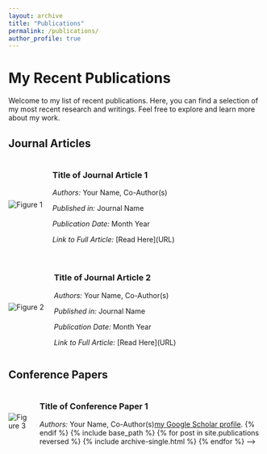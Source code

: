 ```yaml
---
layout: archive
title: "Publications"
permalink: /publications/
author_profile: true
---
```


# My Recent Publications

Welcome to my list of recent publications. Here, you can find a selection of my most recent research and writings. Feel free to explore and learn more about my work.

## Journal Articles

<div style="display: flex; align-items: center; margin-bottom: 20px;">
  <img src="/Personal-Web/assets/images/SASHIMI 2022.png" alt="Figure 1" style="max-width: 200px; height: auto; margin-right: 20px;">
  <div>
    <h3>Title of Journal Article 1</h3>
    <p><em>Authors:</em> Your Name, Co-Author(s)</p>
    <p><em>Published in:</em> Journal Name</p>
    <p><em>Publication Date:</em> Month Year</p>
    <p><em>Link to Full Article:</em> [Read Here](URL)</p>
  </div>
</div>

<div style="display: flex; align-items: center; margin-bottom: 20px;">
  <img src="image2.jpg" alt="Figure 2" style="max-width: 200px; height: auto; margin-right: 20px;">
  <div>
    <h3>Title of Journal Article 2</h3>
    <p><em>Authors:</em> Your Name, Co-Author(s)</p>
    <p><em>Published in:</em> Journal Name</p>
    <p><em>Publication Date:</em> Month Year</p>
    <p><em>Link to Full Article:</em> [Read Here](URL)</p>
  </div>
</div>

## Conference Papers

<div style="display: flex; align-items: center; margin-bottom: 20px;">
  <img src="image3.jpg" alt="Figure 3" style="max-width: 200px; height: auto; margin-right: 20px;">
  <div>
    <h3>Title of Conference Paper 1</h3>
    <p><em>Authors:</em> Your Name, Co-Author(s)</

<!-- {% if author.googlescholar %}
  You can also find my articles on <u><a href="{{author.googlescholar}}">my Google Scholar profile</a>.</u>
{% endif %}

{% include base_path %}

{% for post in site.publications reversed %}
  {% include archive-single.html %}
{% endfor %} -->
